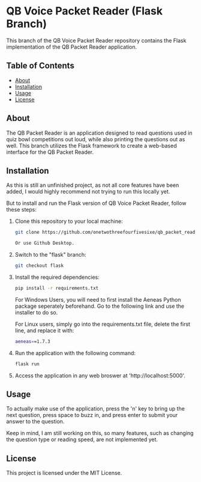 # QB Voice Packet Reader (Flask Branch)

This branch of the QB Voice Packet Reader repository contains the Flask implementation of the QB Packet Reader application.

## Table of Contents

- [About](#about)
- [Installation](#installation)
- [Usage](#usage)
- [License](#license)

## About

The QB Packet Reader is an application designed to read questions used in quiz bowl competitions out loud, while also printing the questions out as well. This branch utilizes the Flask framework to create a web-based interface for the QB Packet Reader.

## Installation

As this is still an unfinished project, as not all core features have been added, I would highly recommend not trying to run this locally yet.

But to install and run the Flask version of QB Voice Packet Reader, follow these steps:

1. Clone this repository to your local machine:

   ```bash
   git clone https://github.com/onetwothreefourfivesixe/qb_packet_reader.git

   Or use Github Desktop.

2. Switch to the "flask" branch:

    ```bash
    git checkout flask

3. Install the required dependencies:

    ```bash
    pip install -r requirements.txt
    ```

    For Windows Users, you will need to first install the Aeneas Python package seperately beforehand. Go to the following link and use the installer to do so.

    For Linux users, simply go into the requirements.txt file, delete the first line, and replace it with:

    ```bash
    aeneas==1.7.3

4. Run the application with the following command:

    ```bash
    flask run

5. Access the application in any web broswer at 'http://localhost:5000'.

## Usage

To actually make use of the application, press the 'n' key to bring up the next question, press space to buzz in, and press enter to submit your answer to the question.

Keep in mind, I am still working on this, so many features, such as changing the question type or reading speed, are not implemented yet.

## License

This project is licensed under the MIT License.